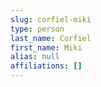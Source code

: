 ```yaml
---
slug: corfiel-miki
type: person
last_name: Corfiel
first_name: Miki
alias: null
affiliations: []
---
```


